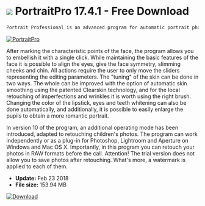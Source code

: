 # ![](https://cdn.softexe.net/static/icon/e/portraitpro-10638.png) PortraitPro 17.4.1 - Free Download

```sh
Portrait Professional is an advanced program for automatic portrait photo retouching, which combines great possibilities with the simplicity of the interface.
```
[![PortraitPro](https://gallery.dpcdn.pl/imgc/Tools/3016/g_-_420x350_1.5_-_x20110902144206_00.png)](https://softexe.net/win/multimedia/graphics-editors/portraitpro:pRfch.html)

After marking the characteristic points of the face, the program allows you to embellish it with a single click. While maintaining the basic features of the face it is possible to align the eyes, give the face symmetry, slimming cheeks and chin. All actions require the user to only move the sliders representing the editing parameters. The "tuning" of the skin can be done in two ways. The whole can be improved with the option of automatic skin smoothing using the patented Clearskin technology, and for the local retouching of imperfections and wrinkles it is worth using the right brush. Changing the color of the lipstick, eyes and teeth whitening can also be done automatically, and additionally, it is possible to easily enlarge the pupils to obtain a more romantic portrait. 
 
 
 In version 10 of the program, an additional operating mode has been introduced, adapted to retouching children's photos. The program can work independently or as a plug-in for Photoshop, Lightroom and Aperture on Windows and Mac OS X. Importantly, in this program you can retouch your photos in RAW formats before the call. 
 Attention!
 The trial version does not allow you to save photos after retouching. What's more, a watermark is applied to each of them.


- **Update:** Feb 23 2018
- **File size:** 153.94 MB

[![Download](https://cdn.softexe.net/static/img/download.png)](https://softexe.net/win/multimedia/graphics-editors/portraitpro:pRfch.html)


